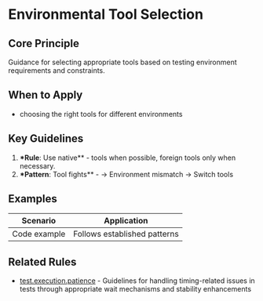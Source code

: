 # Environmental Tool Selection

## Core Principle

Guidance for selecting appropriate tools based on testing environment requirements and constraints.

## When to Apply

- choosing the right tools for different environments

## Key Guidelines

1. **\*Rule**: Use native\*\* - tools when possible, foreign tools only when necessary.
2. **\*Pattern**: Tool fights\*\* - → Environment mismatch → Switch tools

## Examples

| Scenario     | Application                  |
| ------------ | ---------------------------- |
| Code example | Follows established patterns |

## Related Rules

- [test.execution.patience](../test.execution.patience.mdc) - Guidelines for handling timing-related issues in tests through appropriate wait mechanisms and stability enhancements
